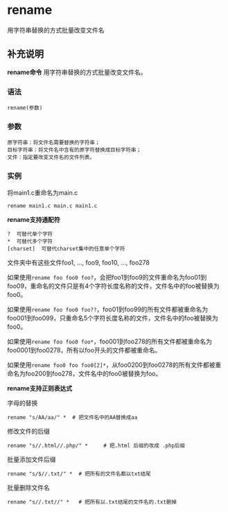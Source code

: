 rename
===

用字符串替换的方式批量改变文件名

## 补充说明

**rename命令** 用字符串替换的方式批量改变文件名。

###  语法

```shell
rename(参数)
```

###  参数

```shell
原字符串：将文件名需要替换的字符串；
目标字符串：将文件名中含有的原字符替换成目标字符串；
文件：指定要改变文件名的文件列表。
```

###  实例

将main1.c重命名为main.c

```shell
rename main1.c main.c main1.c
```

 **rename支持通配符** 

```shell
?  可替代单个字符
*  可替代多个字符
[charset]  可替代charset集中的任意单个字符
```

文件夹中有这些文件foo1, ..., foo9, foo10, ..., foo278

如果使用`rename foo foo0 foo?`，会把foo1到foo9的文件重命名为foo01到foo09，重命名的文件只是有4个字符长度名称的文件，文件名中的foo被替换为foo0。

如果使用`rename foo foo0 foo??`，foo01到foo99的所有文件都被重命名为foo001到foo099，只重命名5个字符长度名称的文件，文件名中的foo被替换为foo0。

如果使用`rename foo foo0 foo*`，foo001到foo278的所有文件都被重命名为foo0001到foo0278，所有以foo开头的文件都被重命名。

如果使用`rename foo0 foo foo0[2]*`，从foo0200到foo0278的所有文件都被重命名为foo200到foo278，文件名中的foo0被替换为foo。

 **rename支持正则表达式** 

字母的替换

```shell
rename "s/AA/aa/" *  # 把文件名中的AA替换成aa
```

修改文件的后缀

```shell
rename "s//.html//.php/" *     # 把.html 后缀的改成 .php后缀
```

批量添加文件后缀

```shell
rename "s/$//.txt/" *  # 把所有的文件名都以txt结尾
```

批量删除文件名

```shell
rename "s//.txt//" *   # 把所有以.txt结尾的文件名的.txt删掉
```


<!-- Linux命令行搜索引擎：https://jaywcjlove.github.io/linux-command/ -->